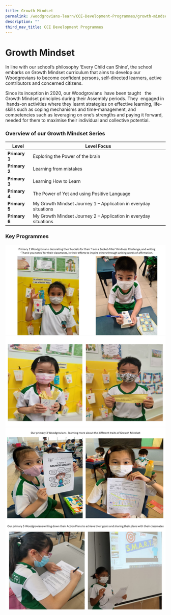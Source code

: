 ```yaml
---
title: Growth Mindset
permalink: /woodgrovians-learn/CCE-Development-Programmes/growth-mindset
description: ""
third_nav_title: CCE Development Programmes
---
```

# **Growth Mindset**

In line with our school’s philosophy ‘Every Child can Shine’, the school embarks on Growth Mindset curriculum that aims to develop our Woodgrovians to become confident persons, self-directed learners, active contributors and concerned citizens.

Since its inception in 2020, our Woodgrovians  have been taught   the Growth Mindset principles during their Assembly periods. They  engaged in  hands-on activities where they learnt strategies on effective learning, life-skills such as coping mechanisms and time-management, and competencies such as leveraging on one’s strengths and paying it forward, needed for them to maximise their individual and collective potential.  
  
### Overview of our Growth Mindset Series

| **Level** 	| Level Focus 	|
| ---	| ---	|
| **Primary 1** 	| Exploring the Power of the brain 	|
| **Primary 2** 	| Learning from mistakes 	|
| **Primary 3** 	| Learning How to Learn 	|
| **Primary 4** 	| The Power of Yet and using Positive Language 	|
| **Primary 5** 	| My Growth Mindset Journey 1 – Application in everyday situations 	|
| **Primary 6** 	| My Growth Mindset Journey 2 – Application in everyday situations 	|

### Key Programmes

![](/images/1%20Growth%20Mindset%20Photos.jpg)
![](/images/2%20Growth%20Mindset%20Photos.jpg)
![](/images/3%20Growth%20Mindset%20Photos.jpg)
![](/images/4%20Growth%20Mindset%20Photos.jpg)

